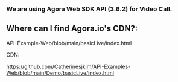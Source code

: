 ### We are using Agora Web SDK API (3.6.2) for Video Call.

## Where can I find Agora.io's CDN?:

API-Example-Web/blob/main/basicLive/index.html

CDN: <script src="https://download.agora.io/sdk/release/AgoraRTC_N.js"></script>

https://github.com/Catherinesjkim/API-Examples-Web/blob/main/Demo/basicLive/index.html

